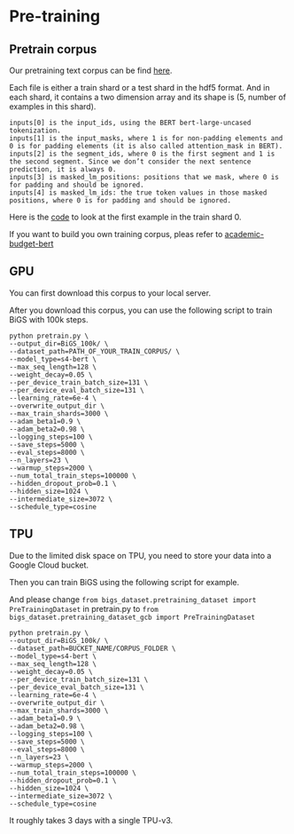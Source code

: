 # Pre-training

## Pretrain corpus

Our pretraining text corpus can be find [here](https://drive.google.com/drive/folders/18JGg5DSSnnSNdezd2P7J7ZNJW19oHNuE?usp=sharing).

Each file is either a train shard or a test shard in the hdf5 format.
And in each shard, it contains a two dimension array and its shape is (5, number of examples in this shard).

```
inputs[0] is the input_ids, using the BERT bert-large-uncased tokenization.
inputs[1] is the input_masks, where 1 is for non-padding elements and 0 is for padding elements (it is also called attention_mask in BERT).
inputs[2] is the segment_ids, where 0 is the first segment and 1 is the second segment. Since we don’t consider the next sentence prediction, it is always 0.
inputs[3] is masked_lm_positions: positions that we mask, where 0 is for padding and should be ignored.
inputs[4] is masked_lm_ids: the true token values in those masked positions, where 0 is for padding and should be ignored.
```

Here is the [code](https://colab.research.google.com/drive/1xZS56HEkqguSdzofC6ZujO5odhYfUQaM?usp=sharing) to look at the first example in the train shard 0.

If you want to build you own training corpus, pleas refer to [academic-budget-bert](https://github.com/IntelLabs/academic-budget-bert/tree/main/dataset)

## GPU

You can first download this corpus to your local server.

After you download this corpus, you can use the following script to train BiGS with 100k steps.

```
python pretrain.py \
--output_dir=BiGS_100k/ \
--dataset_path=PATH_OF_YOUR_TRAIN_CORPUS/ \
--model_type=s4-bert \
--max_seq_length=128 \
--weight_decay=0.05 \
--per_device_train_batch_size=131 \
--per_device_eval_batch_size=131 \
--learning_rate=6e-4 \
--overwrite_output_dir \
--max_train_shards=3000 \
--adam_beta1=0.9 \
--adam_beta2=0.98 \
--logging_steps=100 \
--save_steps=5000 \
--eval_steps=8000 \
--n_layers=23 \
--warmup_steps=2000 \
--num_total_train_steps=100000 \
--hidden_dropout_prob=0.1 \
--hidden_size=1024 \
--intermediate_size=3072 \
--schedule_type=cosine
```

## TPU

Due to the limited disk space on TPU, you need to store your data into a Google Cloud bucket.

Then you can train BiGS using the following script for example.

And please change ```from bigs_dataset.pretraining_dataset import PreTrainingDataset``` in pretrain.py to ```from bigs_dataset.pretraining_dataset_gcb import PreTrainingDataset```

```
python pretrain.py \
--output_dir=BiGS_100k/ \
--dataset_path=BUCKET_NAME/CORPUS_FOLDER \
--model_type=s4-bert \
--max_seq_length=128 \
--weight_decay=0.05 \
--per_device_train_batch_size=131 \
--per_device_eval_batch_size=131 \
--learning_rate=6e-4 \
--overwrite_output_dir \
--max_train_shards=3000 \
--adam_beta1=0.9 \
--adam_beta2=0.98 \
--logging_steps=100 \
--save_steps=5000 \
--eval_steps=8000 \
--n_layers=23 \
--warmup_steps=2000 \
--num_total_train_steps=100000 \
--hidden_dropout_prob=0.1 \
--hidden_size=1024 \
--intermediate_size=3072 \
--schedule_type=cosine
```

It roughly takes 3 days with a single TPU-v3. 
